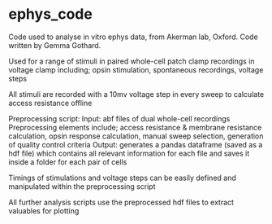 # ephys_code
Code used to analyse in vitro ephys data, from Akerman lab, Oxford. Code written by Gemma Gothard.

Used for a range of stimuli in paired whole-cell patch clamp recordings in voltage clamp including; opsin stimulation, spontaneous recordings, voltage steps

All stimuli are recorded with a 10mv voltage step in every sweep to calculate access resistance offline

Preprocessing script:
Input: abf files of dual whole-cell recordings 
Preprocessing elements include; access resistance & membrane resistance calculation, opsin response calculation, manual sweep selection, generation of quality control criteria 
Output: generates a pandas dataframe (saved as a hdf file) which contains all relevant information for each file and saves it inside a folder for each pair of cells

Timings of stimulations and voltage steps can be easily defined and manipulated within the preprocessing script

All further analysis scripts use the preprocessed hdf files to extract valuables for plotting





